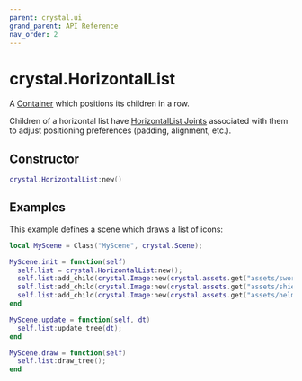 ```yaml
---
parent: crystal.ui
grand_parent: API Reference
nav_order: 2
---
```


# crystal.HorizontalList

A [Container](container) which positions its children in a row.

Children of a horizontal list have [HorizontalList Joints](horizontal_list_joint) associated with them to adjust positioning preferences (padding, alignment, etc.).

## Constructor

```lua
crystal.HorizontalList:new()
```

## Examples

This example defines a scene which draws a list of icons:

```lua
local MyScene = Class("MyScene", crystal.Scene);

MyScene.init = function(self)
  self.list = crystal.HorizontalList:new();
  self.list:add_child(crystal.Image:new(crystal.assets.get("assets/sword.png")));
  self.list:add_child(crystal.Image:new(crystal.assets.get("assets/shield.png")));
  self.list:add_child(crystal.Image:new(crystal.assets.get("assets/helmet.png")));
end

MyScene.update = function(self, dt)
  self.list:update_tree(dt);
end

MyScene.draw = function(self)
  self.list:draw_tree();
end
```
